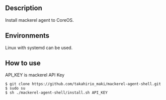 ## Description
Install mackerel agent to CoreOS.

## Environments
Linux with systemd can be used.

## How to use
API_KEY is mackerel API Key
```
$ git clone https://github.com/takahirio_maki/mackerel-agent-shell.git
$ sudo su
$ sh ./mackerel-agent-shell/install.sh API_KEY
```
